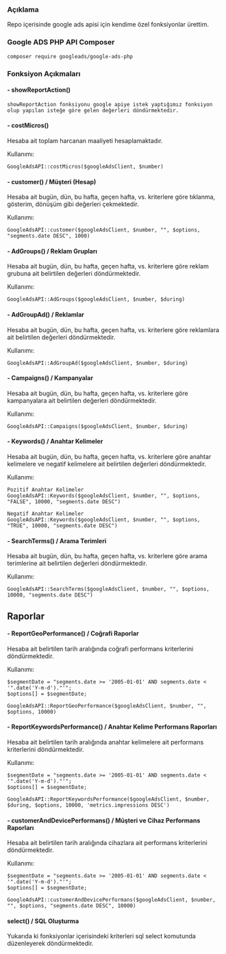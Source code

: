
### **Açıklama**
Repo içerisinde google ads apisi için kendime özel fonksiyonlar ürettim.


### **Google ADS PHP API Composer**
```
composer require googleads/google-ads-php
```

### **Fonksiyon Açıkmaları**

#### **- showReportAction()**
```
showReportAction fonksiyonu google apiye istek yaptığımız fonksiyon olup yapılan isteğe göre gelen değerleri döndürmektedir.
```

#### **- costMicros()**
Hesaba ait toplam harcanan maaliyeti hesaplamaktadır.

Kullanımı:
```
GoogleAdsAPI::costMicros($googleAdsClient, $number)
```

#### **- customer() / Müşteri (Hesap)**
Hesaba ait bugün, dün, bu hafta, geçen hafta, vs. kriterlere göre tıklanma, gösterim, dönüşüm gibi değerleri çekmektedir.

Kullanımı:
```
GoogleAdsAPI::customer($googleAdsClient, $number, "", $options, "segments.date DESC", 1000)
```

#### **- AdGroups() / Reklam Grupları**
Hesaba ait bugün, dün, bu hafta, geçen hafta, vs. kriterlere göre reklam grubuna ait belirtilen değerleri döndürmektedir.

Kullanımı:
```
GoogleAdsAPI::AdGroups($googleAdsClient, $number, $during)
```

#### **- AdGroupAd() / Reklamlar**
Hesaba ait bugün, dün, bu hafta, geçen hafta, vs. kriterlere göre reklamlara ait belirtilen değerleri döndürmektedir.

Kullanımı:
```
GoogleAdsAPI::AdGroupAd($googleAdsClient, $number, $during)
```

#### **- Campaigns() / Kampanyalar**
Hesaba ait bugün, dün, bu hafta, geçen hafta, vs. kriterlere göre kampanyalara ait belirtilen değerleri döndürmektedir.

Kullanımı:
```
GoogleAdsAPI::Campaigns($googleAdsClient, $number, $during)
```

#### **- Keywords() / Anahtar Kelimeler**
Hesaba ait bugün, dün, bu hafta, geçen hafta, vs. kriterlere göre anahtar kelimelere ve negatif kelimelere ait belirtilen değerleri döndürmektedir.

Kullanımı:
```
Pozitif Anahtar Kelimeler
GoogleAdsAPI::Keywords($googleAdsClient, $number, "", $options, "FALSE", 10000, "segments.date DESC")

Negatif Anahtar Kelimeler
GoogleAdsAPI::Keywords($googleAdsClient, $number, "", $options, "TRUE", 10000, "segments.date DESC")
```

#### **- SearchTerms() / Arama Terimleri**
Hesaba ait bugün, dün, bu hafta, geçen hafta, vs. kriterlere göre arama terimlerine ait belirtilen değerleri döndürmektedir.

Kullanımı:
```
GoogleAdsAPI::SearchTerms($googleAdsClient, $number, "", $options, 10000, "segments.date DESC")
```

## **Raporlar**

#### **- ReportGeoPerformance() / Coğrafi Raporlar**
Hesaba ait belirtilen tarih aralığında coğrafi performans kriterlerini döndürmektedir.

Kullanımı:
```
$segmentDate = "segments.date >= '2005-01-01' AND segments.date < '".date('Y-m-d')."'";
$options[] = $segmentDate;

GoogleAdsAPI::ReportGeoPerformance($googleAdsClient, $number, "", $options, 10000)
```

#### **- ReportKeywordsPerformance() / Anahtar Kelime Performans Raporları**
Hesaba ait belirtilen tarih aralığında anahtar kelimelere ait performans kriterlerini döndürmektedir.

Kullanımı:
```
$segmentDate = "segments.date >= '2005-01-01' AND segments.date < '".date('Y-m-d')."'";
$options[] = $segmentDate;

GoogleAdsAPI::ReportKeywordsPerformance($googleAdsClient, $number, $during, $options, 10000, 'metrics.impressions DESC')
```

#### **- customerAndDevicePerformans() / Müşteri ve Cihaz Performans Raporları**
Hesaba ait belirtilen tarih aralığında cihazlara ait performans kriterlerini döndürmektedir.

Kullanımı:
```
$segmentDate = "segments.date >= '2005-01-01' AND segments.date < '".date('Y-m-d')."'";
$options[] = $segmentDate;

GoogleAdsAPI::customerAndDevicePerformans($googleAdsClient, $number, "", $options, "segments.date DESC", 10000)
```

#### **select() / SQL Oluşturma**
Yukarıda ki fonksiyonlar içerisindeki kriterleri sql select komutunda düzenleyerek döndürmektedir.
